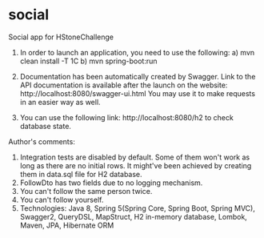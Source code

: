 # social
Social app for HStoneChallenge

1. In order to launch an application, you need to use the following:
a) mvn clean install -T 1C
b) mvn spring-boot:run

2. Documentation has been automatically created by Swagger. Link to the API documentation is available after the launch
on the website: http://localhost:8080/swagger-ui.html
You may use it to make requests in an easier way as well.

3. You can use the following link:
http://localhost:8080/h2
to check database state.

Author's comments:
1. Integration tests are disabled by default. Some of them won't work as long as there are no initial rows.
It might've been achieved by creating them in data.sql file for H2 database.
2. FollowDto has two fields due to no logging mechanism.
3. You can't follow the same person twice.
4. You can't follow yourself.
5. Technologies: Java 8, Spring 5(Spring Core, Spring Boot, Spring MVC), Swagger2, QueryDSL, MapStruct, H2 in-memory database, 
Lombok, Maven, JPA, Hibernate ORM
